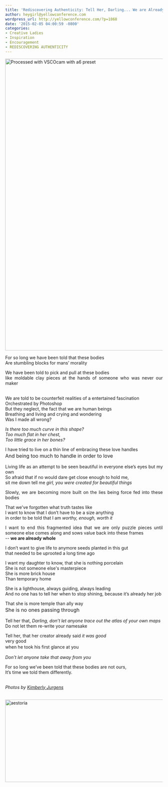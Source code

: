 ```yaml
---
title: 'Rediscovering Authenticity: Tell Her, Darling... We are Already Whole.'
author: heygirl@yellowconference.com
wordpress_url: http://yellowconference.com/?p=1868
date: '2015-02-05 04:00:59 -0800'
categories:
- Creative Ladies
- Inspiration
- Encouragement
- REDISCOVERING AUTHENTICITY
---
```

<p style="text-align: justify;"><a href="http://yellowconference.com/wp-content/uploads/2015/02/IMG_8092-copy.jpg"><img class="aligncenter size-full wp-image-3175" src="http://yellowconference.com/wp-content/uploads/2015/02/IMG_8092-copy.jpg" alt="Processed with VSCOcam with a6 preset" width="700" height="934" /></a></p></p>
<p style="text-align: justify;">For so long we have been told that these bodies<br />
Are stumbling blocks for mans&rsquo; morality</p></p>
<p style="text-align: justify;">We have been told to pick and pull at these bodies<br />
like moldable clay pieces at the hands of someone who was never our maker</p><br />
We are told to be counterfeit realities of a entertained fascination<br />
Orchestrated by Photoshop<br />
But they neglect, the fact that we are human beings<br />
Breathing and living and crying and wondering<br />
Was I made all wrong?</p>
<p style="text-align: justify;"><em>Is there too much curve in this shape?<br />
</em><em>Too much flat in her chest,<br />
</em><em>Too little grace in her bones?</em></p></p>
<p style="text-align: justify;">I have tried to live on a thin line of embracing these love handles<br />
<span style="font-size: 16px; line-height: 1.5;">And being too much to handle in order to love</span></p></p>
<p style="text-align: justify;">Living life as an attempt to be seen beautiful in everyone else&rsquo;s eyes but my own<br />
So afraid that if no would dare get close enough to hold me,<br />
sit me down tell me <em>girl, you were created for beautiful things&nbsp;</em></p></p>
<p style="text-align: justify;">Slowly, we are becoming more built on the lies being force fed into these bodies</p></p>
<p style="text-align: justify;">That we've forgotten what truth tastes like<br />
I want to know that I don&rsquo;t have to be a size anything<br />
in order to be told that I am <em>worthy, enough, worth it</em></p></p>
<p style="text-align: justify;">I want to end this fragmented idea that we are only puzzle pieces until someone else comes along and sows value back into these frames<br />
-- <strong>we are already whole</strong></p></p>
<p style="text-align: justify;">I don&rsquo;t want to give life to anymore seeds planted in this gut<br />
that needed to be uprooted a long time ago</p></p>
<p style="text-align: justify;">I want my daughter to know, that she is nothing porcelain<br />
She is not someone else's masterpiece<br />
She is more brick house<br />
Than temporary home</p></p>
<p style="text-align: justify;">She is a lighthouse, always guiding, always leading<br />
And no one has to tell her when to stop shining, because it&rsquo;s already her job</p></p>
<p style="text-align: justify;">That she is more temple than ally way<br />
<span style="font-size: 16px; line-height: 1.5;">She is no ones passing through</span></p></p>
<p style="text-align: justify;">Tell her that, <em>Darling, don&rsquo;t let anyone trace out the atlas of your own maps</em><br />
Do not let them re-write your namesake</p></p>
<p style="text-align: justify;">Tell her, that her creator already said <em>it was good<br />
</em>very good<br />
<span style="line-height: 1.5;">when he took his first glance at you</span></p></p>
<p style="text-align: justify;"><em>Don&rsquo;t let anyone take that away from you</em></p></p>
<p style="text-align: justify;">For so long we&rsquo;ve been told that these bodies are not ours,<br />
It&rsquo;s time we told them differently.</p></p>
<p style="text-align: justify;"><em><br />
Photos by <a href="http://eclecticstateofmind.com/" target="_blank">Kimberly Jurgens</a></em></p><br />
<a href="http://chroniclesofalioness.com/" target="_blank"><img class=" size-full wp-image-1882 aligncenter" src="http://yellowconference.com/wp-content/uploads/2015/02/aestoria.jpg" alt="aestoria" width="700" height="264" /></a></p>
